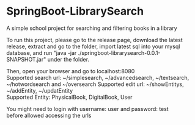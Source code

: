 # SpringBoot-LibrarySearch
A simple school project for searching and filtering books in a library

To run this project, please go to the release page, download the latest release, extract and go to the folder, import latest sql into your mysql database, and run "java -jar ./springboot-librarysearch-0.0.1-SNAPSHOT.jar" under the folder.

Then, open your browser and go to localhost:8080  
Supported search url: ~/simplesearch, ~/advancedsearch, ~/textsearch, ~/hotwordsearch and ~/oversearch
Supported edit url: ~/showEntitys, ~/addEntity, ~/updatEntity  
Supported Entity: PhysicalBook, DigitalBook, User

You might need to login with username: user and password: test  
before allowed accessing the urls 